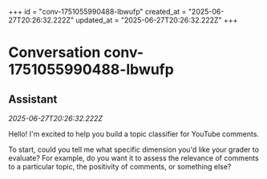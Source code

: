 +++
id = "conv-1751055990488-lbwufp"
created_at = "2025-06-27T20:26:32.222Z"
updated_at = "2025-06-27T20:26:32.222Z"
+++

# Conversation conv-1751055990488-lbwufp

## Assistant
_2025-06-27T20:26:32.222Z_

Hello! I'm excited to help you build a topic classifier for YouTube comments. 

To start, could you tell me what specific dimension you'd like your grader to evaluate? For example, do you want it to assess the relevance of comments to a particular topic, the positivity of comments, or something else?